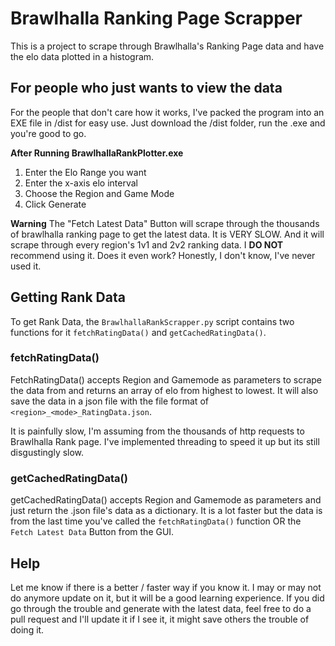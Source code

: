 # Brawlhalla Ranking Page Scrapper
This is a project to scrape through Brawlhalla's Ranking Page data and have the elo data plotted in a histogram.

## For people who just wants to view the data
For the people that don't care how it works, I've packed the program into an EXE file in /dist for easy use. Just download the /dist folder, run the .exe and you're good to go.

__After Running BrawlhallaRankPlotter.exe__
1. Enter the Elo Range you want
2. Enter the x-axis elo interval
3. Choose the Region and Game Mode
4. Click Generate

**Warning** The "Fetch Latest Data" Button will scrape through the thousands of brawlhalla ranking page to get the latest data. It is VERY SLOW. And it will scrape through every region's 1v1 and 2v2 ranking data. I **DO NOT** recommend using it. Does it even work? Honestly, I don't know, I've never used it. 

## Getting Rank Data
To get Rank Data, the `BrawlhallaRankScrapper.py` script contains two functions for it `fetchRatingData()` and `getCachedRatingData()`.

### fetchRatingData()
FetchRatingData() accepts Region and Gamemode as parameters to scrape the data from and returns an array of elo from highest to lowest.
It will also save the data in a json file with the file format of `<region>_<mode>_RatingData.json`.

It is painfully slow, I'm assuming from the thousands of http requests to Brawlhalla Rank page.
I've implemented threading to speed it up but its still disgustingly slow.

### getCachedRatingData()
getCachedRatingData() accepts Region and Gamemode as parameters and just return the .json file's data as a dictionary.
It is a lot faster but the data is from the last time you've called the `fetchRatingData()` function OR the `Fetch Latest Data` Button from the GUI.

## Help
Let me know if there is a better / faster way if you know it. I may or may not do anymore update on it, but it will be a good learning experience.
If you did go through the trouble and generate with the latest data, feel free to do a pull request and I'll update it if I see it, it might save others the trouble of doing it.
